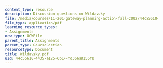 ```yaml
---
content_type: resource
description: Discussion questions on Wildavsky
file: /media/courses/11-201-gateway-planning-action-fall-2002/44c556104435a1256b14fd366a8155fb_Wildavsky.pdf
file_type: application/pdf
learning_resource_types:
- Assignments
ocw_type: OCWFile
parent_title: Assignments
parent_type: CourseSection
resourcetype: Document
title: Wildavsky.pdf
uid: 44c55610-4435-a125-6b14-fd366a8155fb
---
```


